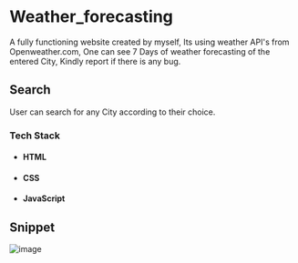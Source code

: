 # Weather_forecasting
A fully functioning website created by myself, Its using weather API's from Openweather.com, One can see 7 Days of weather forecasting of the entered City, Kindly report if there is any bug.

## Search
User can search for any City according to their choice.

### Tech Stack

* #### HTML

* #### CSS

* #### JavaScript

## Snippet
![image](https://user-images.githubusercontent.com/65751330/171204148-0d28eb73-0e13-4c09-96a5-29976e0baaf5.png)

